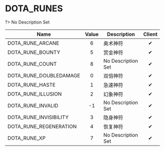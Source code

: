 # DOTA_RUNES
?> No Description Set

Name|Value|Description|Client
--|:--:|--|:--:
DOTA_RUNE_ARCANE|6|奥术神符|✔
DOTA_RUNE_BOUNTY|5|赏金神符|✔
DOTA_RUNE_COUNT|8|No Description Set|✔
DOTA_RUNE_DOUBLEDAMAGE|0|双倍神符|✔
DOTA_RUNE_HASTE|1|急速神符|✔
DOTA_RUNE_ILLUSION|2|幻象神符|✔
DOTA_RUNE_INVALID|-1|No Description Set|✔
DOTA_RUNE_INVISIBILITY|3|隐身神符|✔
DOTA_RUNE_REGENERATION|4|恢复神符|✔
DOTA_RUNE_XP|7|No Description Set|✔
